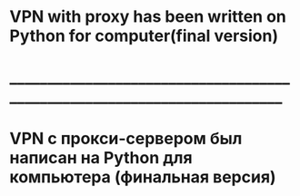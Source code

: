 # VPN with proxy has been written on Python for computer(final version)
#
# _________________________________________________________________________
#
# 
# VPN с прокси-сервером был написан на Python для компьютера (финальная версия)

